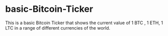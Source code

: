 # basic-Bitcoin-Ticker
This is a basic Bitcoin Ticker that shows the current value of 1 BTC , 1 ETH, 1 LTC in a range of different currencies of the world. 
